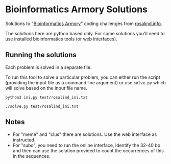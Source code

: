 # Bioinformatics Armory Solutions

Solutions to "[Bioinformatics Armory]" coding challenges from [rosalind.info].

The solutions here are python based only. For some solutions you'll need
to use installed bioinformatics tools (or web interfaces).

[Bioinformatics Armory]: https://rosalind.info/problems/list-view/?location=bioinformatics-armory
[rosalind.info]: https://rosalind.info

## Running the solutions

Each problem is solved in a separate file.

To run this tool to solve a particular problem, you can either run the script
(providing the input file as a command line argument) or use `solve.py` which
will solve based on the input file name.

```{shell}
python3 ini.py test/rosalind_ini.txt
```

```{shell}
./solve.py test/rosalind_ini.txt
```

## Notes

* For "meme" and "clus" there are solutions. Use the web interface as
  instructed.
* For "subo", you need to run the online interface, identify the 32-40 bp and
  then can use the solution provided to count the occurrences of this in
  the sequences.
